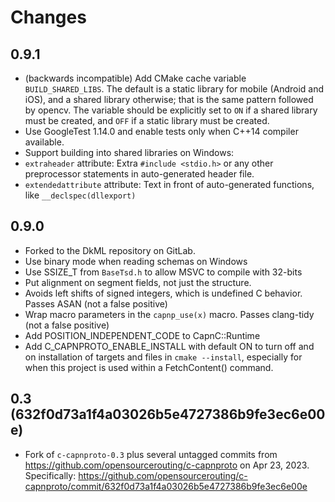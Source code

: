 # Changes

## 0.9.1

- (backwards incompatible) Add CMake cache variable `BUILD_SHARED_LIBS`.
  The default is a static library for mobile (Android and iOS), and a
  shared library otherwise; that is the same pattern followed by opencv.
  The variable should be explicitly set to `ON` if a shared library must
  be created, and `OFF` if a static library must be created.
- Use GoogleTest 1.14.0 and enable tests only when C++14 compiler available.
- Support building into shared libraries on Windows:
- `extraheader` attribute: Extra `#include <stdio.h>` or any other
  preprocessor statements in auto-generated header file.
- `extendedattribute` attribute: Text in front of auto-generated functions,
  like `__declspec(dllexport)`

## 0.9.0

- Forked to the DkML repository on GitLab.
- Use binary mode when reading schemas on Windows
- Use SSIZE_T from `BaseTsd.h` to allow MSVC to compile with 32-bits
- Put alignment on segment fields, not just the structure.
- Avoids left shifts of signed integers, which is undefined C behavior. Passes
  ASAN (not a false positive)
- Wrap macro parameters in the `capnp_use(x)` macro. Passes clang-tidy (not
  a false positive)
- Add POSITION_INDEPENDENT_CODE to CapnC::Runtime
- Add C_CAPNPROTO_ENABLE_INSTALL with default ON to turn off and on
  installation of targets and files in `cmake --install`, especially for when
  this project is used within a FetchContent() command.

## 0.3 (632f0d73a1f4a03026b5e4727386b9fe3ec6e00e)

- Fork of `c-capnproto-0.3` plus several untagged commits from https://github.com/opensourcerouting/c-capnproto on Apr 23, 2023. Specifically: https://github.com/opensourcerouting/c-capnproto/commit/632f0d73a1f4a03026b5e4727386b9fe3ec6e00e

